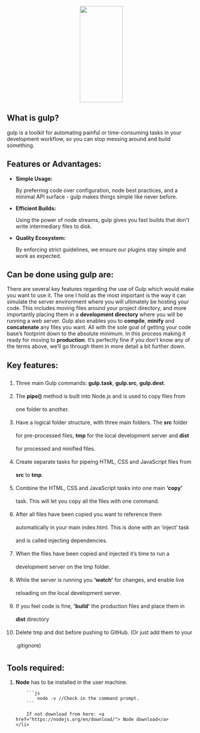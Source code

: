 <p align="center">
  <a href="http://gulpjs.com" rel="nofollow">
    <img src="https://raw.githubusercontent.com/gulpjs/artwork/master/gulp-2x.png" style="max-width:100%;" width="114" height="257">
  </a>
</p>

## What is gulp?
<p>gulp is a toolkit for automating painful or time-consuming tasks in your development workflow, so you can stop messing around and build something. </p>

## Features or Advantages:

<ul>
	<li><b>Simple Usage: </b> <p>By preferring code over configuration, node best practices, and a minimal API surface - gulp makes things simple like never before. </p></li>
	<li><b>Efficient Builds: </b> <p>Using the power of node streams, gulp gives you fast builds that don't write intermediary files to disk. </p></li>
	<li><b>Quality Ecosystem: </b> <p>By enforcing strict guidelines, we ensure our plugins stay simple and work as expected.  </p></li>
</ul>

## Can be done using gulp are:
<p>There are several key features regarding the use of Gulp which would make you want to use it. The one I hold as the most important is the way it can simulate the server environment where you will ultimately be hosting your code. This includes moving files around your project directory, and more importantly placing them in a <b>development directory</b> where you will be running a web server. Gulp also enables you to <b>compile</b>, <b>minify</b> and <b>concatenate</b> any files you want. All with the sole goal of getting your code base’s footprint down to the absolute minimum. In this process making it ready for moving to <b>production</b>. It’s perfectly fine if you don’t know any of the terms above, we’ll go through them in more detail a bit further down.</p>

## Key features:

<ol style="line-height: 2.5">
	<li>Three main Gulp commands: <b>gulp.task</b>, <b>gulp.src</b>, <b>gulp.dest</b>.</li>
	<li>The <b>pipe()</b> method is built into Node.js and is used to copy files from one folder to another.</li>
	<li>Have a logical folder structure, with three main folders. The <b>src</b> folder for pre-processed files, <b>tmp</b> for the local development server and <b>dist</b> for processed and minified files.</li>
	<li>Create separate tasks for pipeing HTML, CSS and JavaScript files from <b>src</b> to <b>tmp</b>.</li>
	<li>Combine the HTML, CSS and JavaScript tasks into one main <b>‘copy’</b> task. This will let you copy all the files with one command.</li>
	<li>After all files have been copied you want to reference them automatically in your main index.html. This is done with an ‘inject’ task and is called injecting dependencies.</li>
	<li>When the files have been copied and injected it’s time to run a development server on the tmp folder.</li>
	<li>While the server is running you <b>‘watch’</b> for changes, and enable live reloading on the local development server.</li>
	<li>If you feel code is fine, <b>'build'</b> the production files and place them in <b>dist</b> directory</li>
	<li>Delete tmp and dist before pushing to GitHub. (Or just add them to your .gitignore)</li>
</ol>


## Tools required:
<ol>
	<li> <b>Node</b> has to be installed in the user machine. 
		
		```js
			node -v //Check in the command prompt.
		```

		If not download from here: <a href="https://nodejs.org/en/download/"> Node download</a>
	</li>
</ol>